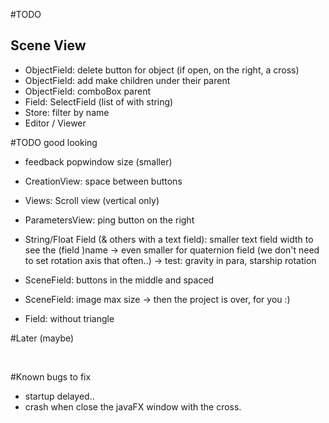 #TODO
## Scene View
- ObjectField: delete button for object (if open, on the right, a cross)
- ObjectField: add make children under their parent
- ObjectField: comboBox parent
- Field: SelectField (list of with string)
- Store: filter by name
- Editor / Viewer

#TODO good looking
- feedback popwindow size (smaller)
- CreationView: space between buttons
- Views: Scroll view (vertical only)
- ParametersView: ping button on the right
- String/Float Field (& others with a text field): smaller text field width to see the (field )name
	-> even smaller for quaternion field (we don't need to set rotation axis that often..)
	-> test: gravity in para, starship rotation 
- SceneField: buttons in the middle and spaced
- SceneField: image max size
-> then the project is over, for you :)

- Field: without triangle

#Later (maybe)

<br>

#Known bugs to fix
- startup delayed..
- crash when close the javaFX window with the cross.
